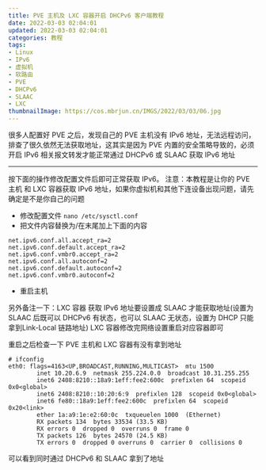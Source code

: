 ```yaml
---
title: PVE 主机及 LXC 容器开启 DHCPv6 客户端教程
date: 2022-03-03 02:04:01
updated: 2022-03-03 02:04:01
categories: 教程
tags:
- Linux
- IPv6
- 虚拟机
- 软路由
- PVE
- DHCPv6
- SLAAC
- LXC
thumbnailImage: https://cos.mbrjun.cn/IMGS/2022/03/03/06.jpg
---
```

很多人配置好 PVE 之后，发现自己的 PVE 主机没有 IPv6 地址，无法远程访问，排查了很久依然无法获取地址，这其实是因为 PVE 内置的安全策略导致的，必须开启 IPv6 相关报文转发才能正常通过 DHCPv6 或 SLAAC 获取 IPv6 地址
<!-- more -->
---

按下面的操作修改配置文件后即可正常获取 IPv6。
注意：本教程是让你的 PVE 主机 和 LXC 容器获取 IPv6 地址，如果你虚拟机和其他下连设备出现问题，请先确定是不是你自己的问题

- 修改配置文件 `nano /etc/sysctl.conf`
- 把文件内容替换为/在末尾加上下面的内容

```
net.ipv6.conf.all.accept_ra=2
net.ipv6.conf.default.accept_ra=2
net.ipv6.conf.vmbr0.accept_ra=2
net.ipv6.conf.all.autoconf=2
net.ipv6.conf.default.autoconf=2
net.ipv6.conf.vmbr0.autoconf=2
```

- 重启主机

另外备注一下：LXC 容器 获取 IPv6 地址要设置成 SLAAC 才能获取地址(设置为 SLAAC 后既可以 DHCPv6 有状态，也可以 SLAAC 无状态，设置为 DHCP 只能拿到Link-Local 链路地址)
LXC 容器修改完网络设置重启对应容器即可

重启之后检查一下 PVE 主机和 LXC 容器有没有拿到地址

```
# ifconfig
eth0: flags=4163<UP,BROADCAST,RUNNING,MULTICAST>  mtu 1500
        inet 10.20.6.9  netmask 255.224.0.0  broadcast 10.31.255.255
        inet6 2408:8210::18a9:1eff:fee2:600c  prefixlen 64  scopeid 0x0<global>
        inet6 2408:8210::10:20:6:9  prefixlen 128  scopeid 0x0<global>
        inet6 fe80::18a9:1eff:fee2:600c  prefixlen 64  scopeid 0x20<link>
        ether 1a:a9:1e:e2:60:0c  txqueuelen 1000  (Ethernet)
        RX packets 134  bytes 33534 (33.5 KB)
        RX errors 0  dropped 0  overruns 0  frame 0
        TX packets 126  bytes 24570 (24.5 KB)
        TX errors 0  dropped 0 overruns 0  carrier 0  collisions 0
```

可以看到同时通过 DHCPv6 和 SLAAC 拿到了地址
